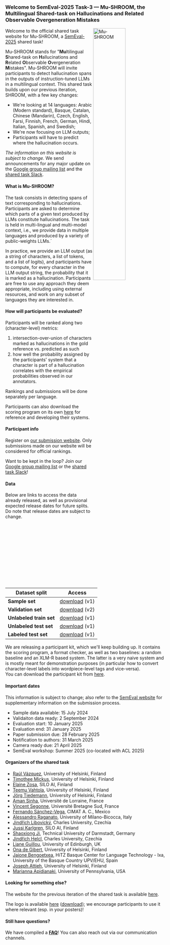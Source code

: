 ### Welcome to SemEval-2025 Task-3 — Mu-SHROOM, the Multilingual Shared-task on Hallucinations and Related Observable Overgeneration Mistakes 

<!-- TM: somehow jrvc elected to add a white-on-white title?
### <span style="color: white;"> Welcome to SemEval-2025 Task-3 — Mu-SHROOM, the Multilingual Shared-task on Hallucinations and Related Observable Overgeneration Mistakes</span> 
-->

<img style="width:45%" src="assets/img/mu-shroom-logo.png" alt="Mu-SHROOM" title="Mu-SHROOM logo" align="right">

Welcome to the official shared task website for Mu-SHROOM, a [SemEval-2025](https://semeval.github.io/SemEval2025/) shared task!

Mu-SHROOM stands for "**Mu**ltilingual **S**hared-task on **H**allucinations and **R**elated **O**bservable **O**vergeneration **M**istakes".
Mu-SHROOM will invite participants to detect hallucination spans in the outputs of instruction-tuned LLMs in a multilingual context. 
This shared task builds upon our previous iteration, SHROOM, with a few key changes: 
- We're looking at 14 languages: Arabic (Modern standard), Basque, Catalan, Chinese (Mandarin), Czech, English, Farsi, Finnish, French, German, Hindi, Italian, Spanish, and Swedish;
- We're now focusing on LLM outputs;
- Participants will have to predict where the hallucination occurs.

_The information on this website is subject to change._ 
We send announcements for any major update on the [Google group mailing list](https://groups.google.com/g/semeval-2025-task-3-mu-shroom) and the [shared task Slack](https://join.slack.com/t/shroom-shared-task/shared_invite/zt-2mmn4i8h2-HvRBdK5f4550YHydj5lpnA).

#### What is Mu-SHROOM?
The task consists in detecting spans of text corresponding to hallucinations. 
Participants are asked to determine which parts of a given text produced by LLMs constitute hallucinations.
The task is held in multi-lingual and multi-model context, i.e., we provide data in multiple languages and produced by a variety of public-weights LLMs.´

In practice, we provide an LLM output (as a string of characters, a list of tokens, and a list of logits), and participants have to compute, for every character in the LLM output string, the probability that it is marked as a hallucination.
Participants are free to use any approach they deem appropriate, including using external resources, and work on any subset of languages they are interested in.

#### How will participants be evaluated?
Participants will be ranked along two (character-level) metrics: 
1. intersection-over-union of characters marked as hallucinations in the gold reference vs. predicted as such
2. how well the probability assigned by the participants' system that a character is part of a hallucination correlates with the empirical probabilities observed in our annotators.

Rankings and submissions will be done separately per language.

Participants can also download the scoring program on its own [here](./scorer.py) for reference and developing their systems.

#### Participant info
Register on [our submission website](https://mushroomeval.pythonanywhere.com/). Only submissions made on our website will be considered for official rankings.

Want to be kept in the loop? Join our [Google group mailing list](https://groups.google.com/g/semeval-2025-task-3-mu-shroom) or the [shared task Slack](https://join.slack.com/t/shroom-shared-task/shared_invite/zt-2mmn4i8h2-HvRBdK5f4550YHydj5lpnA)! 
<!-- We also have a [Twitter acount](https://x.com/mushroomtask). -->


#### Data
Below are links to access the data already released, as well as provisional expected release dates for future splits.
Do note that release dates are subject to change.

| Dataset split | Access |
|---|---|
| **Sample set** | <a href="https://a3s.fi/mickusti-2007780-pub/sample.zip" download>download</a> (v1) |
| **Validation set** | <a href="https://a3s.fi/mickusti-2007780-pub/val.zip" download>download</a> (v2) |
| **Unlabeled train set** | <a href="https://a3s.fi/mickusti-2007780-pub/train.zip" download>download</a> (v1) |
| **Unlabeled test set** | <a href="https://a3s.fi/mickusti-2007780-pub/test-unlabeled.zip" download>download</a> (v1) |
| **Labeled test set** | <a href="https://a3s.fi/mickusti-2007780-pub/test_labeled.zip" download>download</a> (v1)  |

We are releasing a participant kit, which we'll keep building up. It contains the scoring program, a format checker, as well as two baselines: a random baseline and an XLM-R based system. The latter is a very naive system and is mostly meant for demonstration purposes (in particular how to convert character-level labels into wordpiece-level tags and vice-versa).  
You can download the participant kit from <a href="https://a3s.fi/mickusti-2007780-pub/participant_kit.zip" download>here</a>.



#### Important dates

This information is subject to change; also refer to the [SemEval website](https://semeval.github.io/SemEval2025/) for supplementary information on the submission process.
- Sample data available: 15 July 2024
- Validaiton data ready: 2 September 2024
- Evaluation start: 10 January 2025
- Evaluation end: 31 January 2025
- Paper submission due: 28 February 2025
- Notification to authors: 31 March 2025
- Camera ready due: 21 April 2025
- SemEval workshop: Summer 2025 (co-located with ACL 2025)


#### Organizers of the shared task

- [Raúl Vázquez](https://jrvc.github.io/), 
University of Helsinki, Finland
- [Timothee Mickus](https://timotheemickus.github.io/), 
University of Helsinki, Finland
- [Elaine Zosa](https://ezosa.github.io/), 
SILO AI, Finland
- [Teemu Vahtola](https://teemuvh.github.io/), 
University of Helsinki, Finland
- [Jörg Tiedemann](https://blogs.helsinki.fi/tiedeman/), 
University of Helsinki, Finland
- [Aman Sinha](https://amansinha09.github.io/),
Université de Lorraine, France
- [Vincent Segonne](), 
Université Bretagne Sud, France
- [Fernando Sánchez-Vega](),
CIMAT A. C., Mexico
- [Alessandro Raganato](https://raganato.github.io/), 
University of Milano-Bicocca, Italy
- [Jindřich Libovický](https://ufal.mff.cuni.cz/jindrich-libovicky),
Charles University, Czechia
- [Jussi Karlgren](https://www.lingvi.st/),
SILO AI, Finland
- [Shaoxiong Ji](https://shaoxiongji.github.io/),
Technical University of Darmstadt, Germany
- [Jindřich Helcl](https://ufal.mff.cuni.cz/jindrich-helcl),
Charles University, Czechia
- [Liane Guillou](https://sites.google.com/site/lianeguillou/home),
University of Edinburgh, UK
- [Ona de Gibert](),
University of Helsinki, Finland
- [Jaione Bengoetxea](),
HiTZ Basque Center for Language Technology - Ixa, University of the Basque Country UPV/EHU, Spain
- [Joseph Attieh](), 
University of Helsinki, Finland
- [Marianna Apidianaki](https://mariannaapi.github.io/), 
University of Pennsylvania, USA


#### Looking for something else?

The website for the previous iteration of the shared task is available [here](/shroom/2024).

The logo is available [here](/shroom/assets/img/mu-shroom-logo.png) (<a href="/shroom/assets/img/mu-shroom-logo.png" download>download</a>); we encourage participants to use it where relevant (esp. in your posters)! 

#### Still have questions?
We have compiled a [**FAQ**](/shroom/FAQ)! You can also reach out via our communication channels.
